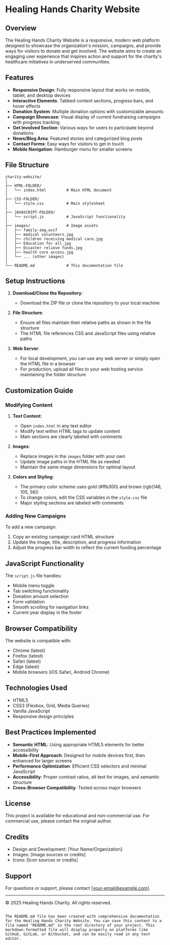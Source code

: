 # Healing Hands Charity Website

## Overview

The Healing Hands Charity Website is a responsive, modern web platform designed to showcase the organization's mission, campaigns, and provide ways for visitors to donate and get involved. The website aims to create an engaging user experience that inspires action and support for the charity's healthcare initiatives in underserved communities.

## Features

- **Responsive Design**: Fully responsive layout that works on mobile, tablet, and desktop devices
- **Interactive Elements**: Tabbed content sections, progress bars, and hover effects
- **Donation System**: Multiple donation options with customizable amounts
- **Campaign Showcase**: Visual display of current fundraising campaigns with progress tracking
- **Get Involved Section**: Various ways for users to participate beyond donations
- **News/Blog Area**: Featured stories and categorized blog posts
- **Contact Forms**: Easy ways for visitors to get in touch
- **Mobile Navigation**: Hamburger menu for smaller screens

## File Structure

```
charity-website/
│
├── HTML-FOLDER/
│   └── index.html         # Main HTML document
│
├── CSS-FOLDER/
│   └── style.css          # Main stylesheet
│
├── JAVASCRIPT-FOLDER/
│   └── script.js          # JavaScript functionality
│
├── images/                # Image assets
│   ├── family-img.avif
│   ├── medical volunteers.jpg
│   ├── children receiving medical care.jpg
│   ├── Education for all.jpg
│   ├── Disaster relieve funds.jpg
│   ├── health care access.jpg
│   └── ... (other images)
│
└── README.md              # This documentation file
```

## Setup Instructions

1. **Download/Clone the Repository**:
   - Download the ZIP file or clone the repository to your local machine

2. **File Structure**:
   - Ensure all files maintain their relative paths as shown in the file structure
   - The HTML file references CSS and JavaScript files using relative paths

3. **Web Server**:
   - For local development, you can use any web server or simply open the HTML file in a browser
   - For production, upload all files to your web hosting service maintaining the folder structure

## Customization Guide

### Modifying Content

1. **Text Content**:
   - Open `index.html` in any text editor
   - Modify text within HTML tags to update content
   - Main sections are clearly labeled with comments

2. **Images**:
   - Replace images in the `images` folder with your own
   - Update image paths in the HTML file as needed
   - Maintain the same image dimensions for optimal layout

3. **Colors and Styling**:
   - The primary color scheme uses gold (#ffb300) and brown (rgb(146, 105, 56))
   - To change colors, edit the CSS variables in the `style.css` file
   - Major styling sections are labeled with comments

### Adding New Campaigns

To add a new campaign:

1. Copy an existing campaign card HTML structure
2. Update the image, title, description, and progress information
3. Adjust the progress bar width to reflect the current funding percentage

## JavaScript Functionality

The `script.js` file handles:

- Mobile menu toggle
- Tab switching functionality
- Donation amount selection
- Form validation
- Smooth scrolling for navigation links
- Current year display in the footer

## Browser Compatibility

The website is compatible with:
- Chrome (latest)
- Firefox (latest)
- Safari (latest)
- Edge (latest)
- Mobile browsers (iOS Safari, Android Chrome)

## Technologies Used

- HTML5
- CSS3 (Flexbox, Grid, Media Queries)
- Vanilla JavaScript
- Responsive design principles

## Best Practices Implemented

- **Semantic HTML**: Using appropriate HTML5 elements for better accessibility
- **Mobile-First Approach**: Designed for mobile devices first, then enhanced for larger screens
- **Performance Optimization**: Efficient CSS selectors and minimal JavaScript
- **Accessibility**: Proper contrast ratios, alt text for images, and semantic structure
- **Cross-Browser Compatibility**: Tested across major browsers

## License

This project is available for educational and non-commercial use. For commercial use, please contact the original author.

## Credits

- Design and Development: [Your Name/Organization]
- Images: [Image sources or credits]
- Icons: [Icon sources or credits]

## Support

For questions or support, please contact [your-email@example.com].

---

© 2025 Healing Hands Charity. All rights reserved.
```

The README.md file has been created with comprehensive documentation for the Healing Hands Charity Website. You can save this content to a file named "README.md" in the root directory of your project. This markdown-formatted file will display properly on platforms like GitHub, GitLab, or Bitbucket, and can be easily read in any text editor.